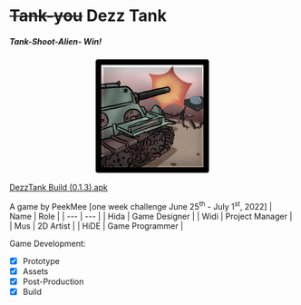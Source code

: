# ~~Tank-you~~ Dezz Tank
##### Tank-Shoot-Alien- Win! 
<p align="center">
<img width="200" src="https://raw.githubusercontent.com/msyariefh/Tank-you/main/Assets/Sprites/Icon2.png"/>
</p>

[DezzTank Build (0.1.3).apk](https://drive.google.com/file/d/1_ENMz_OHl4OsHLqsCoHs4w9ExeMi3tA7/view?usp=sharing "DezzTank build 0.1.3")

A game by PeekMee [one week challenge June 25<sup>th</sup> - July 1<sup>st</sup>, 2022]
| Name | Role |
| --- | --- |
| Hida | Game Designer |
| Widi | Project Manager |
| Mus | 2D Artist |
| HiDE | Game Programmer |

Game Development:
- [x] Prototype 
- [x] Assets
- [x] Post-Production
- [x] Build
